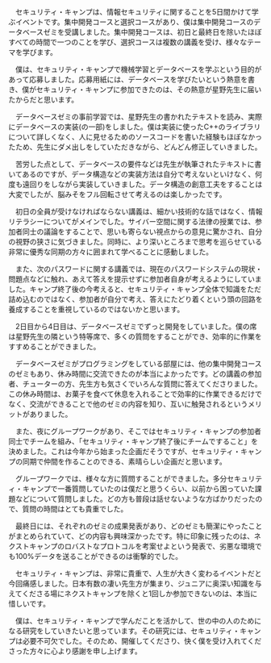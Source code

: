 　セキュリティ・キャンプは、情報セキュリティに関することを5日間かけて学ぶイベントです。集中開発コースと選択コースがあり、僕は集中開発コースのデータベースゼミを受講しました。集中開発コースは、初日と最終日を除いたほぼすべての時間で一つのことを学び、選択コースは複数の講義を受け、様々なテーマを学びます。

　僕は、セキュリティ・キャンプで機械学習とデータベースを学ぶという目的があって応募しました。応募用紙には、データベースを学びたいという熱意を書き、僕がセキュリティ・キャンプに参加できたのは、その熱意が星野先生に届いたからだと思います。

　データベースゼミの事前学習では、星野先生の書かれたテキストを読み、実際にデータベースの実装(の一部)をしました。僕は実装に使ったC++のライブラリについて詳しくなく、人に見せるためのソースコードを書いた経験もほぼなかったため、先生にダメ出しをしていただきながら、どんどん修正していきました。

　苦労した点として、データベースの要件などは先生が執筆されたテキストに書いてあるのですが、データ構造などの実装方法は自分で考えないといけなく、何度も遠回りをしながら実装していきました。データ構造の創意工夫をすることは大変でしたが、脳みそをフル回転させて考えるのは楽しかったです。

　初日の全員が受けなければならない講義は、細かい技術的な話ではなく、情報リテラシーについてがメインでした。サイバー空間に関する法律の授業では、参加者同士の議論をすることで、思いも寄らない視点からの意見に驚かされ、自分の視野の狭さに気づきました。同時に、より深いところまで思考を巡らせている非常に優秀な同期の方々に囲まれて学べることに感動しました。

　また、次のパスワードに関する講義では、現在のパスワードシステムの現状・問題点などに触れ、あえて答えを提示せずに参加者自身が考えるようにしていました。キャンプ終了後の今考えると、セキュリティ・キャンプ全体で知識をただ詰め込むのではなく、参加者が自分で考え、答えにたどり着くという頭の回路を養成することを重視しているのではないかと思います。

　2日目から4日目は、データベースゼミでずっと開発をしていました。僕の席は星野先生の隣という特等席で、多くの質問をすることができ、効率的に作業をすすめることができました。

　データベースゼミがプログラミングをしている部屋には、他の集中開発コースのゼミもあり、休み時間に交流できたのが本当によかったです。どの講義の参加者、チューターの方、先生方も気さくでいろんな質問に答えてくださりました。この休み時間は、お菓子を食べて休息を入れることで効率的に作業できるだけでなく、交流ができることで他のゼミの内容を知り、互いに触発されるというメリットがありました。

　また、夜にグループワークがあり、そこではセキュリティ・キャンプの参加者同士でチームを組み、「セキュリティ・キャンプ終了後にチームですること」を決めました。これは今年から始まった企画だそうですが、セキュリティ・キャンプの同期で仲間を作ることのできる、素晴らしい企画だと思います。

　グループワークでは、様々な方に質問することができました。多分セキュリティ・キャンプで一番質問していたのは僕だと思うくらい、以前から困っていた課題などについて質問しました。どの方も普段は話せないような方ばかりだったので、質問の時間はとても貴重でした。

　最終日には、それぞれのゼミの成果発表があり、どのゼミも簡潔にやったことがまとめられていて、どの内容も興味深かったです。特に印象に残ったのは、ネクストキャンプのロバストなプロトコルを考案せよという発表で、劣悪な環境でも100%データを送ることができるのは衝撃的でした。

　セキュリティ・キャンプは、非常に貴重で、人生が大きく変わるイベントだと今回痛感しました。日本有数の凄い先生方が集まり、ジュニアに奥深い知識を与えてくださる場にネクストキャンプを除くと1回しか参加できないのは、本当に惜しいです。

　僕は、セキュリティ・キャンプで学んだことを活かして、世の中の人のためになる研究をしていきたいと思っています。その研究には、セキュリティ・キャンプは必要不可欠でした。そのため、開催してくださり、快く僕を受け入れてくださった方々に心より感謝を申し上げます。